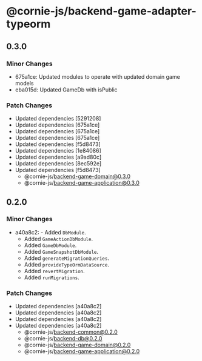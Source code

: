 # @cornie-js/backend-game-adapter-typeorm

## 0.3.0

### Minor Changes

- 675a1ce: Updated modules to operate with updated domain game models
- eba015d: Updated GameDb with isPublic

### Patch Changes

- Updated dependencies [5291208]
- Updated dependencies [675a1ce]
- Updated dependencies [675a1ce]
- Updated dependencies [675a1ce]
- Updated dependencies [f5d8473]
- Updated dependencies [1e84086]
- Updated dependencies [a9ad80c]
- Updated dependencies [8ec592e]
- Updated dependencies [f5d8473]
  - @cornie-js/backend-game-domain@0.3.0
  - @cornie-js/backend-game-application@0.3.0

## 0.2.0

### Minor Changes

- a40a8c2: - Added `DbModule`.
  - Added `GameActionDbModule`.
  - Added `GameDbModule`.
  - Added `GameSnapshotDbModule`.
  - Added `generateMigrationQueries`.
  - Added `provideTypeOrmDataSource`.
  - Added `revertMigration`.
  - Added `runMigrations`.

### Patch Changes

- Updated dependencies [a40a8c2]
- Updated dependencies [a40a8c2]
- Updated dependencies [a40a8c2]
- Updated dependencies [a40a8c2]
  - @cornie-js/backend-common@0.2.0
  - @cornie-js/backend-db@0.2.0
  - @cornie-js/backend-game-domain@0.2.0
  - @cornie-js/backend-game-application@0.2.0
